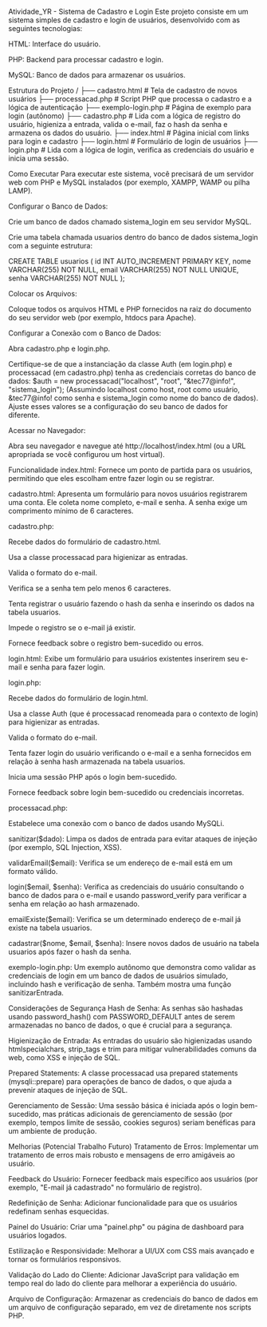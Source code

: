 Atividade_YR - Sistema de Cadastro e Login
Este projeto consiste em um sistema simples de cadastro e login de usuários, desenvolvido com as seguintes tecnologias:

HTML: Interface do usuário.

PHP: Backend para processar cadastro e login.

MySQL: Banco de dados para armazenar os usuários.

Estrutura do Projeto
/
├── cadastro.html             # Tela de cadastro de novos usuários
├── processacad.php           # Script PHP que processa o cadastro e a lógica de autenticação
├── exemplo-login.php         # Página de exemplo para login (autônomo)
├── cadastro.php              # Lida com a lógica de registro do usuário, higieniza a entrada, valida o e-mail, faz o hash da senha e armazena os dados do usuário.
├── index.html                # Página inicial com links para login e cadastro
├── login.html                # Formulário de login de usuários
├── login.php                 # Lida com a lógica de login, verifica as credenciais do usuário e inicia uma sessão.

Como Executar
Para executar este sistema, você precisará de um servidor web com PHP e MySQL instalados (por exemplo, XAMPP, WAMP ou pilha LAMP).

Configurar o Banco de Dados:

Crie um banco de dados chamado sistema_login em seu servidor MySQL.

Crie uma tabela chamada usuarios dentro do banco de dados sistema_login com a seguinte estrutura:

CREATE TABLE usuarios (
    id INT AUTO_INCREMENT PRIMARY KEY,
    nome VARCHAR(255) NOT NULL,
    email VARCHAR(255) NOT NULL UNIQUE,
    senha VARCHAR(255) NOT NULL
);

Colocar os Arquivos:

Coloque todos os arquivos HTML e PHP fornecidos na raiz do documento do seu servidor web (por exemplo, htdocs para Apache).

Configurar a Conexão com o Banco de Dados:

Abra cadastro.php e login.php.

Certifique-se de que a instanciação da classe Auth (em login.php) e processacad (em cadastro.php) tenha as credenciais corretas do banco de dados:
$auth = new processacad("localhost", "root", "&tec77@info!", "sistema_login");
(Assumindo localhost como host, root como usuário, &tec77@info! como senha e sistema_login como nome do banco de dados). Ajuste esses valores se a configuração do seu banco de dados for diferente.

Acessar no Navegador:

Abra seu navegador e navegue até http://localhost/index.html (ou a URL apropriada se você configurou um host virtual).

Funcionalidade
index.html: Fornece um ponto de partida para os usuários, permitindo que eles escolham entre fazer login ou se registrar.

cadastro.html: Apresenta um formulário para novos usuários registrarem uma conta. Ele coleta nome completo, e-mail e senha. A senha exige um comprimento mínimo de 6 caracteres.

cadastro.php:

Recebe dados do formulário de cadastro.html.

Usa a classe processacad para higienizar as entradas.

Valida o formato do e-mail.

Verifica se a senha tem pelo menos 6 caracteres.

Tenta registrar o usuário fazendo o hash da senha e inserindo os dados na tabela usuarios.

Impede o registro se o e-mail já existir.

Fornece feedback sobre o registro bem-sucedido ou erros.

login.html: Exibe um formulário para usuários existentes inserirem seu e-mail e senha para fazer login.

login.php:

Recebe dados do formulário de login.html.

Usa a classe Auth (que é processacad renomeada para o contexto de login) para higienizar as entradas.

Valida o formato do e-mail.

Tenta fazer login do usuário verificando o e-mail e a senha fornecidos em relação à senha hash armazenada na tabela usuarios.

Inicia uma sessão PHP após o login bem-sucedido.

Fornece feedback sobre login bem-sucedido ou credenciais incorretas.

processacad.php:

Estabelece uma conexão com o banco de dados usando MySQLi.

sanitizar($dado): Limpa os dados de entrada para evitar ataques de injeção (por exemplo, SQL Injection, XSS).

validarEmail($email): Verifica se um endereço de e-mail está em um formato válido.

login($email, $senha): Verifica as credenciais do usuário consultando o banco de dados para o e-mail e usando password_verify para verificar a senha em relação ao hash armazenado.

emailExiste($email): Verifica se um determinado endereço de e-mail já existe na tabela usuarios.

cadastrar($nome, $email, $senha): Insere novos dados de usuário na tabela usuarios após fazer o hash da senha.

exemplo-login.php: Um exemplo autônomo que demonstra como validar as credenciais de login em um banco de dados de usuários simulado, incluindo hash e verificação de senha. Também mostra uma função sanitizarEntrada.

Considerações de Segurança
Hash de Senha: As senhas são hashadas usando password_hash() com PASSWORD_DEFAULT antes de serem armazenadas no banco de dados, o que é crucial para a segurança.

Higienização de Entrada: As entradas do usuário são higienizadas usando htmlspecialchars, strip_tags e trim para mitigar vulnerabilidades comuns da web, como XSS e injeção de SQL.

Prepared Statements: A classe processacad usa prepared statements (mysqli::prepare) para operações de banco de dados, o que ajuda a prevenir ataques de injeção de SQL.

Gerenciamento de Sessão: Uma sessão básica é iniciada após o login bem-sucedido, mas práticas adicionais de gerenciamento de sessão (por exemplo, tempos limite de sessão, cookies seguros) seriam benéficas para um ambiente de produção.

Melhorias (Potencial Trabalho Futuro)
Tratamento de Erros: Implementar um tratamento de erros mais robusto e mensagens de erro amigáveis ao usuário.

Feedback do Usuário: Fornecer feedback mais específico aos usuários (por exemplo, "E-mail já cadastrado" no formulário de registro).

Redefinição de Senha: Adicionar funcionalidade para que os usuários redefinam senhas esquecidas.

Painel do Usuário: Criar uma "painel.php" ou página de dashboard para usuários logados.

Estilização e Responsividade: Melhorar a UI/UX com CSS mais avançado e tornar os formulários responsivos.

Validação do Lado do Cliente: Adicionar JavaScript para validação em tempo real do lado do cliente para melhorar a experiência do usuário.

Arquivo de Configuração: Armazenar as credenciais do banco de dados em um arquivo de configuração separado, em vez de diretamente nos scripts PHP.
